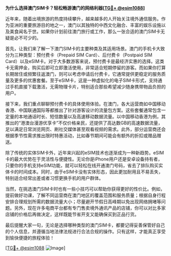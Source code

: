 **为什么选择澳门SIM卡？轻松畅游澳门的网络利器[[TG💪+ @esim1088](https://t.me/s/esim1088)]**

近年来，随着出境旅游的热度持续攀升，越来越多的人开始关注境外通信服务。作为亚洲的重要旅游目的地之一，澳门以其独特的中西文化融合、丰富的娱乐设施以及美食闻名于世。如果你计划前往澳门旅行或工作，那么一张合适的澳门SIM卡无疑是必不可少的。

首先，让我们来了解一下澳门SIM卡的主要种类及其适用场景。澳门的手机卡大致分为三种类型：预付费卡（Prepaid SIM Card）、后付费卡（Postpaid SIM Card）以及eSIM卡。对于大多数游客来说，预付费卡是最经济实惠的选择。这类卡无需押金，购买后即可立即激活使用，非常适合短期停留的游客。而如果你打算长期居住或频繁往返澳门，则可以考虑申请后付费卡，它通常提供更稳定的服务质量及更多的优惠套餐。至于eSIM卡，这是一种虚拟化的电子SIM卡形式，支持通过手机直接下载激活，无需物理卡片，特别适合那些希望减少随身携带物品负担的用户。

接下来，我们重点聊聊预付费卡的具体使用体验。在澳门，各大运营商如中国移动香港、中国联通国际等都推出了针对游客设计的流量包方案。这些套餐通常包含一定量的本地通话时长、短信数量以及高速移动数据流量。以中国移动香港为例，其推出的“港澳台漫游优享卡”不仅价格亲民，还提供了高达数GB的高速数据流量，足以满足日常浏览网页、刷社交媒体甚至观看视频的需求。此外，部分运营商还会根据季节性需求推出限时特惠活动，比如春节期间可能会有额外的折扣或赠品赠送。

除了传统的实体SIM卡外，近年来兴起的eSIM技术也逐渐成为一种新趋势。eSIM卡的最大优势在于灵活性与便捷性。无论你是iPhone用户还是安卓设备持有者，只要你的手机支持eSIM功能，就可以轻松在线开通澳门号码，省去了排队购买实体卡的时间成本。同时，由于eSIM卡没有实体形态，因此更加耐用且不易丢失，特别适合经常出差或者习惯更换手机的用户群体。

当然，在挑选澳门SIM卡时也有一些小技巧可以帮助你获得更好的性价比。例如，提前做好功课，了解不同运营商在澳门地区的覆盖范围和服务质量；根据自身行程安排合理规划所需的数据流量大小；尽量避开节假日高峰期以免出现网络拥堵等问题。另外，现在许多电商平台都有专门售卖境外通讯产品的店铺，你可以对比多家店铺的价格后再做决定，这样既能节省开支又能确保买到正品行货。

最后提醒大家一句，无论是选择哪种类型的澳门SIM卡，都要记得妥善保管好自己的个人信息，并遵循当地法律法规进行合法合规的操作。只有这样，才能真正享受到愉快便捷的旅程体验！

[[TG💪+ @esim1088](https://t.me/s/esim1088) ![Image](https://i.postimg.cc/4NQfJmqS/Snipaste-2025-05-13-00-14-12.png)]